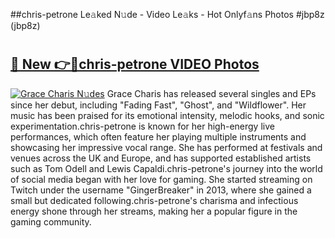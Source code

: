 ##chris-petrone Le𝚊ked N𝚞de - Video Le𝚊ks - Hot Onlyf𝚊ns Photos #jbp8z (jbp8z)

# <h2><a href="https://mediaupload.pro?title=chris-petrone&ref=9FEB">🔗 New 👉🔴chris-petrone VIDEO Photos</a></h2>

[![Grace Charis N𝚞des](https://i.imgur.com/rIISA9y.gif)](https://mediaupload.pro?title=chris-petrone&ref=9FEB)
Grace Charis has released several singles and EPs since her debut, including "Fading Fast", "Ghost", and "Wildflower". Her music has been praised for its emotional intensity, melodic hooks, and sonic experimentation.chris-petrone is known for her high-energy live performances, which often feature her playing multiple instruments and showcasing her impressive vocal range. She has performed at festivals and venues across the UK and Europe, and has supported established artists such as Tom Odell and Lewis Capaldi.chris-petrone's journey into the world of social media began with her love for gaming. She started streaming on Twitch under the username "GingerBreaker" in 2013, where she gained a small but dedicated following.chris-petrone's charisma and infectious energy shone through her streams, making her a popular figure in the gaming community.